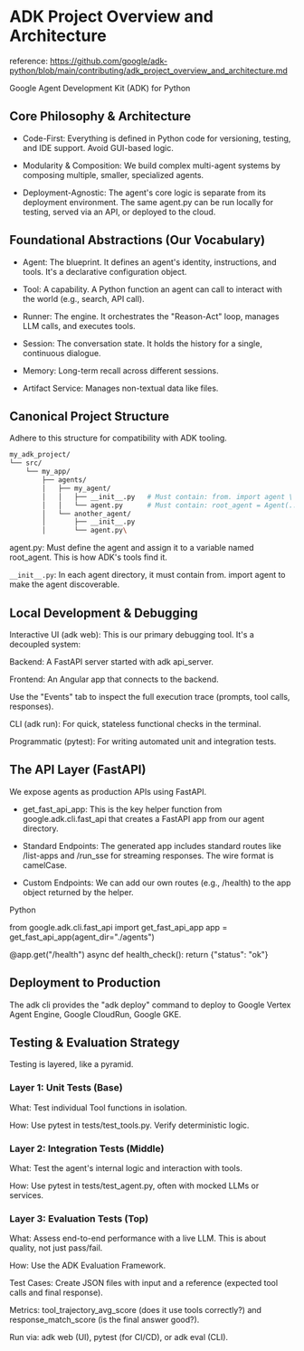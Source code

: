 # ADK Project Overview and Architecture

reference: https://github.com/google/adk-python/blob/main/contributing/adk_project_overview_and_architecture.md

Google Agent Development Kit (ADK) for Python

## Core Philosophy & Architecture

- Code-First: Everything is defined in Python code for versioning, testing, and IDE support. Avoid GUI-based logic.

- Modularity & Composition: We build complex multi-agent systems by composing multiple, smaller, specialized agents.

- Deployment-Agnostic: The agent's core logic is separate from its deployment environment. The same agent.py can be run locally for testing, served via an API, or deployed to the cloud.

## Foundational Abstractions (Our Vocabulary)

- Agent: The blueprint. It defines an agent's identity, instructions, and tools. It's a declarative configuration object.

- Tool: A capability. A Python function an agent can call to interact with the world (e.g., search, API call).

- Runner: The engine. It orchestrates the "Reason-Act" loop, manages LLM calls, and executes tools.

- Session: The conversation state. It holds the history for a single, continuous dialogue.

- Memory: Long-term recall across different sessions.

- Artifact Service: Manages non-textual data like files.

## Canonical Project Structure

Adhere to this structure for compatibility with ADK tooling.

```bash
my_adk_project/
└── src/
    └── my_app/
        ├── agents/
        │   ├── my_agent/
        │   │   ├── __init__.py   # Must contain: from. import agent \
        │   │   └── agent.py      # Must contain: root_agent = Agent(...) \
        │   └── another_agent/
        │       ├── __init__.py
        │       └── agent.py\
```

agent.py: Must define the agent and assign it to a variable named root_agent. This is how ADK's tools find it.

`__init__.py`: In each agent directory, it must contain from. import agent to make the agent discoverable.

## Local Development & Debugging

Interactive UI (adk web): This is our primary debugging tool. It's a decoupled system:

Backend: A FastAPI server started with adk api_server.

Frontend: An Angular app that connects to the backend.

Use the "Events" tab to inspect the full execution trace (prompts, tool calls, responses).

CLI (adk run): For quick, stateless functional checks in the terminal.

Programmatic (pytest): For writing automated unit and integration tests.

## The API Layer (FastAPI)

We expose agents as production APIs using FastAPI.

- get_fast_api_app: This is the key helper function from google.adk.cli.fast_api that creates a FastAPI app from our agent directory.

- Standard Endpoints: The generated app includes standard routes like /list-apps and /run_sse for streaming responses. The wire format is camelCase.

- Custom Endpoints: We can add our own routes (e.g., /health) to the app object returned by the helper.

Python

from google.adk.cli.fast_api import get_fast_api_app
app = get_fast_api_app(agent_dir="./agents")

@app.get("/health")
async def health_check():
    return {"status": "ok"}


## Deployment to Production

The adk cli provides the "adk deploy" command to deploy to Google Vertex Agent Engine, Google CloudRun, Google GKE.

## Testing & Evaluation Strategy

Testing is layered, like a pyramid.

### Layer 1: Unit Tests (Base)

What: Test individual Tool functions in isolation.

How: Use pytest in tests/test_tools.py. Verify deterministic logic.

### Layer 2: Integration Tests (Middle)

What: Test the agent's internal logic and interaction with tools.

How: Use pytest in tests/test_agent.py, often with mocked LLMs or services.

### Layer 3: Evaluation Tests (Top)

What: Assess end-to-end performance with a live LLM. This is about quality, not just pass/fail.

How: Use the ADK Evaluation Framework.

Test Cases: Create JSON files with input and a reference (expected tool calls and final response).

Metrics: tool_trajectory_avg_score (does it use tools correctly?) and response_match_score (is the final answer good?).

Run via: adk web (UI), pytest (for CI/CD), or adk eval (CLI).